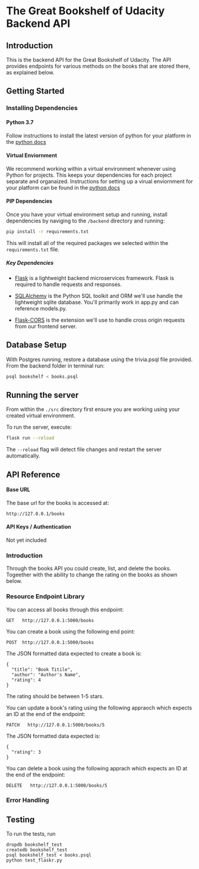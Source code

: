 # The Great Bookshelf of Udacity Backend API

## Introduction

This is the backend API for the Great Bookshelf of Udacity. The API provides endpoints for various methods on the books that are stored there, as explained below.

## Getting Started

### Installing Dependencies

#### Python 3.7

Follow instructions to install the latest version of python for your platform in the [python docs](https://docs.python.org/3/using/unix.html#getting-and-installing-the-latest-version-of-python)

#### Virtual Enviornment

We recommend working within a virtual environment whenever using Python for projects. This keeps your dependencies for each project separate and organaized. Instructions for setting up a virual enviornment for your platform can be found in the [python docs](https://packaging.python.org/guides/installing-using-pip-and-virtual-environments/)

#### PIP Dependencies

Once you have your virtual environment setup and running, install dependencies by naviging to the `/backend` directory and running:

```bash
pip install -r requirements.txt
```

This will install all of the required packages we selected within the `requirements.txt` file.

##### Key Dependencies

- [Flask](http://flask.pocoo.org/)  is a lightweight backend microservices framework. Flask is required to handle requests and responses.

- [SQLAlchemy](https://www.sqlalchemy.org/) is the Python SQL toolkit and ORM we'll use handle the lightweight sqlite database. You'll primarily work in app.py and can reference models.py. 

- [Flask-CORS](https://flask-cors.readthedocs.io/en/latest/#) is the extension we'll use to handle cross origin requests from our frontend server. 

## Database Setup
With Postgres running, restore a database using the trivia.psql file provided. From the backend folder in terminal run:
```bash
psql bookshelf < books.psql
```

## Running the server

From within the `./src` directory first ensure you are working using your created virtual environment.

To run the server, execute:

```bash
flask run --reload
```

The `--reload` flag will detect file changes and restart the server automatically.

## API Reference

#### Base URL

The base url for the books is accessed at:
```
http://127.0.0.1/books
```

#### API Keys / Authentication

Not yet included

### Introduction

Through the books API you could create, list, and delete the books. Togeether with the ability to change the rating on the books as shown below.

### Resource Endpoint Library

You can access all books through this endpoint:
```
GET   http://127.0.0.1:5000/books
```


You can create a book using the following end point:
```
POST  http://127.0.0.1:5000/books
```
The JSON formatted data expected to create a book is:
```
{
  "title": "Book Titile",
  "author": "Author's Name",
  "rating": 4
}
```
The rating should be between 1-5 stars.


You can update a book's rating using the following appraoch which expects an ID at the end of the endpoint:
```
PATCH   http://127.0.0.1:5000/books/5
```
The JSON formatted data expected is:
```
{
  "rating": 3
}
```


You can delete a book using the following apprach which expects an ID at the end of the endpoint:
```
DELETE   http://127.0.0.1:5000/books/5
```



### Error Handling


<!--
## Tasks

One note before you delve into your tasks: for each endpoint you are expected to define the endpoint and response data. The frontend will be a plentiful resource because it is set up to expect certain endpoints and response data formats already. You should feel free to specify endpoints in your own way; if you do so, make sure to update the frontend or you will get some unexpected behavior. 

1. Use Flask-CORS to enable cross-domain requests and set response headers. 
2. Create an endpoint to handle GET requests for questions, including pagination (every 10 questions). This endpoint should return a list of questions, number of total questions, current category, categories. 
3. Create an endpoint to handle GET requests for all available categories. 
4. Create an endpoint to DELETE question using a question ID. 
5. Create an endpoint to POST a new question, which will require the question and answer text, category, and difficulty score. 
6. Create a POST endpoint to get questions based on category. 
7. Create a POST endpoint to get questions based on a search term. It should return any questions for whom the search term is a substring of the question. 
8. Create a POST endpoint to get questions to play the quiz. This endpoint should take category and previous question parameters and return a random questions within the given category, if provided, and that is not one of the previous questions. 
9. Create error handlers for all expected errors including 400, 404, 422 and 500. 

REVIEW_COMMENT
```
This README is missing documentation of your endpoints. Below is an example for your endpoint to get all categories. Please use it as a reference for creating your documentation and resubmit your code. 

Endpoints
GET '/api/v1.0/categories'
GET ...
POST ...
DELETE ...

GET '/api/v1.0/categories'
- Fetches a dictionary of categories in which the keys are the ids and the value is the corresponding string of the category
- Request Arguments: None
- Returns: An object with a single key, categories, that contains a object of id: category_string key:value pairs. 
{'1' : "Science",
'2' : "Art",
'3' : "Geography",
'4' : "History",
'5' : "Entertainment",
'6' : "Sports"}

```
-->

## Testing
To run the tests, run
```
dropdb bookshelf_test
createdb bookshelf_test
psql bookshelf_test < books.psql
python test_flaskr.py
```